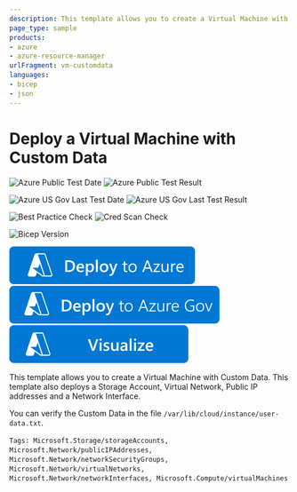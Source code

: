 ```yaml
---
description: This template allows you to create a Virtual Machine with Custom Data passed down to the VM. This template also deploys a Storage Account, Virtual Network, Public IP addresses and a Network Interface.
page_type: sample
products:
- azure
- azure-resource-manager
urlFragment: vm-customdata
languages:
- bicep
- json
---
```

# Deploy a Virtual Machine with Custom Data

![Azure Public Test Date](https://azurequickstartsservice.blob.core.windows.net/badges/quickstarts/microsoft.compute/vm-customdata/PublicLastTestDate.svg)
![Azure Public Test Result](https://azurequickstartsservice.blob.core.windows.net/badges/quickstarts/microsoft.compute/vm-customdata/PublicDeployment.svg)

![Azure US Gov Last Test Date](https://azurequickstartsservice.blob.core.windows.net/badges/quickstarts/microsoft.compute/vm-customdata/FairfaxLastTestDate.svg)
![Azure US Gov Last Test Result](https://azurequickstartsservice.blob.core.windows.net/badges/quickstarts/microsoft.compute/vm-customdata/FairfaxDeployment.svg)

![Best Practice Check](https://azurequickstartsservice.blob.core.windows.net/badges/quickstarts/microsoft.compute/vm-customdata/BestPracticeResult.svg)
![Cred Scan Check](https://azurequickstartsservice.blob.core.windows.net/badges/quickstarts/microsoft.compute/vm-customdata/CredScanResult.svg)

![Bicep Version](https://azurequickstartsservice.blob.core.windows.net/badges/quickstarts/microsoft.compute/vm-customdata/BicepVersion.svg)

[![Deploy To Azure](https://raw.githubusercontent.com/Azure/azure-quickstart-templates/master/1-CONTRIBUTION-GUIDE/images/deploytoazure.svg?sanitize=true)](https://portal.azure.com/#create/Microsoft.Template/uri/https%3A%2F%2Fraw.githubusercontent.com%2FAzure%2Fazure-quickstart-templates%2Fmaster%2Fquickstarts%2Fmicrosoft.compute%2Fvm-customdata%2Fazuredeploy.json)
[![Deploy To Azure US Gov](https://raw.githubusercontent.com/Azure/azure-quickstart-templates/master/1-CONTRIBUTION-GUIDE/images/deploytoazuregov.svg?sanitize=true)](https://portal.azure.us/#create/Microsoft.Template/uri/https%3A%2F%2Fraw.githubusercontent.com%2FAzure%2Fazure-quickstart-templates%2Fmaster%2Fquickstarts%2Fmicrosoft.compute%2Fvm-customdata%2Fazuredeploy.json)
[![Visualize](https://raw.githubusercontent.com/Azure/azure-quickstart-templates/master/1-CONTRIBUTION-GUIDE/images/visualizebutton.svg?sanitize=true)](http://armviz.io/#/?load=https%3A%2F%2Fraw.githubusercontent.com%2FAzure%2Fazure-quickstart-templates%2Fmaster%2Fquickstarts%2Fmicrosoft.compute%2Fvm-customdata%2Fazuredeploy.json)

This template allows you to create a Virtual Machine with Custom Data. This template also deploys a Storage Account, Virtual Network, Public IP addresses and a Network Interface.

You can verify the Custom Data in the file `/var/lib/cloud/instance/user-data.txt`.

`Tags: Microsoft.Storage/storageAccounts, Microsoft.Network/publicIPAddresses, Microsoft.Network/networkSecurityGroups, Microsoft.Network/virtualNetworks, Microsoft.Network/networkInterfaces, Microsoft.Compute/virtualMachines`

